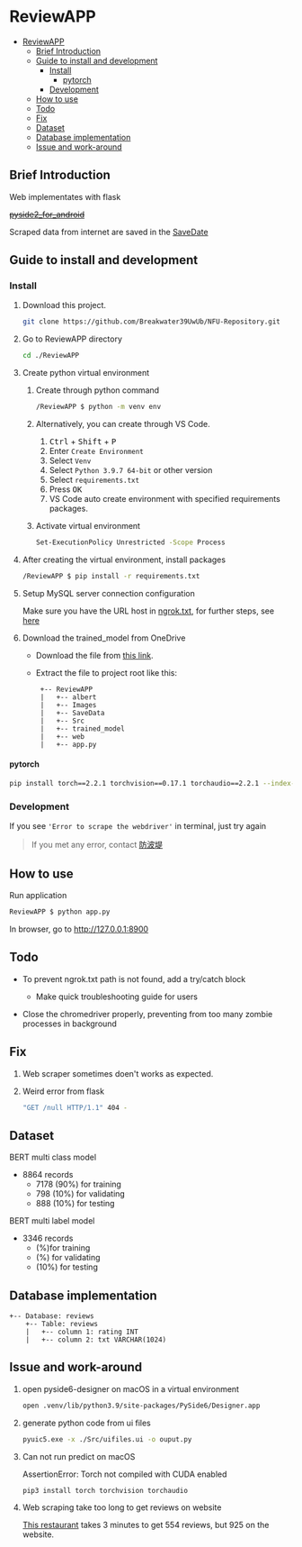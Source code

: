 # ReviewAPP

- [ReviewAPP](#reviewapp)
  - [Brief Introduction](#brief-introduction)
  - [Guide to install and development](#guide-to-install-and-development)
    - [Install](#install)
      - [pytorch](#pytorch)
    - [Development](#development)
  - [How to use](#how-to-use)
  - [Todo](#todo)
  - [Fix](#fix)
  - [Dataset](#dataset)
  - [Database implementation](#database-implementation)
  - [Issue and work-around](#issue-and-work-around)

## Brief Introduction

Web implementates with flask

~~[pyside2_for_android][]~~

Scraped data from internet are saved in the [SaveDate](./SaveData/)

## Guide to install and development

### Install

1. Download this project.

    ```bash
    git clone https://github.com/Breakwater39UwUb/NFU-Repository.git
    ```

2. Go to ReviewAPP directory

    ```bash
    cd ./ReviewAPP
    ```

3. Create python virtual environment

    1. Create through python command

        ```bash
        /ReviewAPP $ python -m venv env
        ```

    2. Alternatively, you can create through VS Code.
       1. <kbd>Ctrl</kbd> + <kbd>Shift</kbd> + <kbd>P</kbd>
       2. Enter `Create Environment`
       3. Select `Venv`
       4. Select `Python 3.9.7 64-bit` or other version
       5. Select `requirements.txt`
       6. Press <kbd>OK</kbd>
       7. VS Code auto create environment with specified requirements packages.
    3. Activate virtual environment
       
       ```bash
       Set-ExecutionPolicy Unrestricted -Scope Process
       ```
4. After creating the virtual environment, install packages

    ```bash
    /ReviewAPP $ pip install -r requirements.txt
    ```

5. Setup MySQL server connection configuration

    Make sure you have the URL host in [ngrok.txt](./ngrok.txt),
    for further steps, see [here][ref_sql]

6. Download the trained_model from OneDrive

   - Download the file from [this link][trained_model].
   - Extract the file to project root like this:

       ```text
        +-- ReviewAPP
        |   +-- albert
        |   +-- Images
        |   +-- SaveData
        |   +-- Src
        |   +-- trained_model
        |   +-- web
        |   +-- app.py
       ```

#### pytorch

```bash
pip install torch==2.2.1 torchvision==0.17.1 torchaudio==2.2.1 --index-url https://download.pytorch.org/whl/cu118
```

### Development

If you see ```'Error to scrape the webdriver'``` in terminal, just try again

> If you met any error, contact [防波堤](mailto:41043152@gm.nfu.edu.tw)

## How to use

Run application

```bash
ReviewAPP $ python app.py
```

In browser, go to <http://127.0.0.1:8900>

## Todo

- To prevent ngrok.txt path is not found, add a try/catch block
  - Make quick troubleshooting guide for users

- Close the chromedriver properly, preventing from too many zombie processes in background

## Fix

1. Web scraper sometimes doen't works as expected.
2. Weird error from flask

    ```bash
    "GET /null HTTP/1.1" 404 -
    ```

## Dataset

BERT multi class model

- 8864 records
  - 7178 (90%) for training
  - 798 (10%) for validating
  - 888 (10%) for testing

BERT multi label model

- 3346 records
  - (%)for training
  - (%) for validating
  - (10%) for testing

## Database implementation

```text
+-- Database: reviews
    +-- Table: reviews
    |   +-- column 1: rating INT
    |   +-- column 2: txt VARCHAR(1024)
```

## Issue and work-around

1. open pyside6-designer on macOS in a virtual environment

    ```bash
    open .venv/lib/python3.9/site-packages/PySide6/Designer.app 
    ```

2. generate python code from ui files

    ```bash
    pyuic5.exe -x ./Src/uifiles.ui -o ouput.py
    ```

3. Can not run predict on macOS

    AssertionError: Torch not compiled with CUDA enabled

    ```bash
    pip3 install torch torchvision torchaudio
    ```

4. Web scraping take too long to get reviews on website

    [This restaurant][restaurant_url1] takes 3 minutes to get 554 reviews, but 925 on the website.

[pyside2_for_android]: https://stackoverflow.com/questions/70907303/pyside2-for-android-development "Android Development"
[trained_model]: https://nfuedu-my.sharepoint.com/:u:/g/personal/41043152_nfu_edu_tw/EehfyMuKe0VFmVjRY1o0gYAB7gOqdc0cXsKPx_ZrZMEq2w "Model link"
[restaurant_url1]: https://www.google.com/maps/place/%E7%95%B0%E4%BA%BA%E9%A4%A8+%E6%9D%B1%E8%8B%B1%E5%BA%97/@24.14262,120.7056438,20z/data=!4m6!3m5!1s0x34693dc4fc54b2bd:0xb150f911a4f6a718!8m2!3d24.14262!4d120.7062393!16s%2Fg%2F11j5npjg01?entry=ttu "Link for web scraping"
[ref_sql]: ./guide%20to%20test%20CloudSQL.md#set_ngrok_host "Reference on other Markdown"
